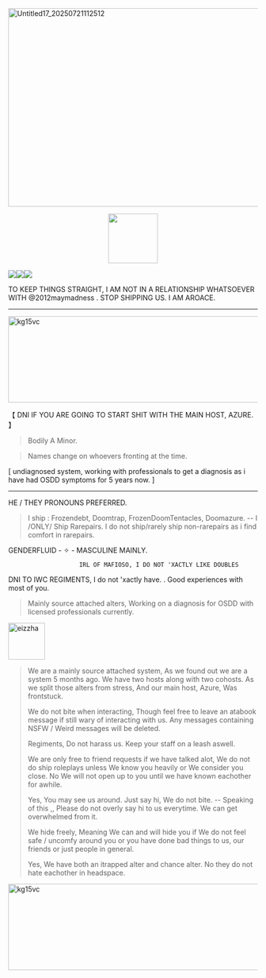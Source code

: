 <img width="1490" height="400" alt="Untitled17_20250721112512" src="https://github.com/user-attachments/assets/3c3291f4-bd8b-4f58-903b-948b5b37c952" />

  <p align="center">
 <img width="100" height="100" src="[download (1)](https://github.com/user-attachments/assets/050d4073-066f-4b85-81d1-ac2191e82f1e)">

![](https://komarev.com/ghpvc/?username=ELLERN4TE&color=000000&label=BANS&style=for-the-badge)![](https://komarev.com/ghpvc/?username=fr0zendebt&color=000000&label=KILLS&style=for-the-badge)![](https://komarev.com/ghpvc/?username=fr0zendebt&color=000000&label=GOONS&style=for-the-badge)

TO KEEP THINGS STRAIGHT, I AM NOT IN A RELATIONSHIP WHATSOEVER WITH @2012maymadness . STOP SHIPPING US. I AM AROACE.

--------------------------------------------------------------------------------------------------------------------------------

<img width="1281" height="174" alt="kg15vc" src="https://github.com/user-attachments/assets/aa2b1fe3-daac-4878-971e-048c44f90bfd" />

【 DNI IF YOU ARE GOING TO START SHIT WITH THE MAIN HOST, AZURE. 】

> Bodily A Minor.

> Names change on whoevers fronting at the time.

[ undiagnosed system, working with professionals to get a diagnosis as i have had OSDD symptoms for 5 years now. ]

----------------------------------------

  HE / THEY PRONOUNS PREFERRED.

> I ship : Frozendebt, Doomtrap, FrozenDoomTentacles, Doomazure. -- I /ONLY/ Ship Rarepairs. I do not ship/rarely ship non-rarepairs as i find comfort in rarepairs.

GENDERFLUID - ✧  - MASCULINE MAINLY.

                        IRL OF MAFIOSO, I DO NOT 'XACTLY LIKE DOUBLES

DNI TO IWC REGIMENTS, I do not 'xactly have. . Good experiences with most of you.

> Mainly source attached alters, Working on a diagnosis for OSDD with licensed professionals currently.


<img width="74" height="74" alt="eizzha" src="https://github.com/user-attachments/assets/110f63c0-11da-4d29-ba1f-177584b2de2a" />

> We are a mainly source attached system, As we found out we are a system 5 months ago. We have two hosts along with two cohosts. As we split those alters from stress, And our main host, Azure, Was frontstuck.
>
> We do not bite when interacting, Though feel free to leave an atabook message if still wary of interacting with us. Any messages containing NSFW / Weird messages will be deleted.
>
>  Regiments, Do not harass us. Keep your staff on a leash aswell.
>
> We are only free to friend requests if we have talked alot, We do not do ship roleplays unless We know you heavily or We consider you close. No We will not open up to you until we have known eachother for awhile.
>
> Yes, You may see us around. Just say hi, We do not bite. -- Speaking of this ,, Please do not overly say hi to us everytime. We can get overwhelmed from it.
>
> We hide freely, Meaning We can and will hide you if We do not feel safe / uncomfy around you or you have done bad things to us, our friends or just people in general.
>
> Yes, We have both an itrapped alter and chance alter. No they do not hate eachother in headspace.

<img width="1281" height="174" alt="kg15vc" src="https://github.com/user-attachments/assets/aa2b1fe3-daac-4878-971e-048c44f90bfd" />


 
 


